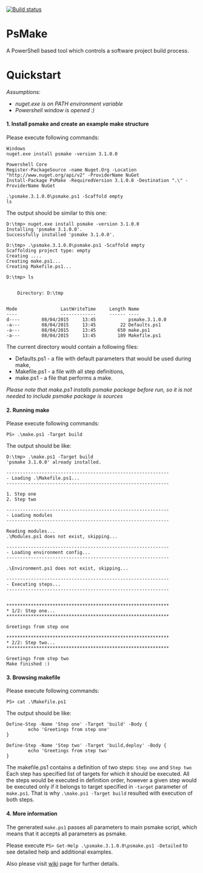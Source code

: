 [![Build status](https://ci.appveyor.com/api/projects/status/fx4dyiwbxah5xajw?svg=true)](https://ci.appveyor.com/project/Suremaker/psmake)
# PsMake
A PowerShell based tool which controls a software project build process.

# Quickstart

*Assumptions:* 
* *nuget.exe is on PATH environment variable*
* *Powershell window is opened :)*

#### 1. Install psmake and create an example make structure

Please execute following commands:
```
Windows
nuget.exe install psmake -version 3.1.0.0

Powershell Core
Register-PackageSource -name Nuget.Org -Location "http://www.nuget.org/api/v2" -ProviderName NuGet
Install-Package PsMake -RequiredVersion 3.1.0.0 -Destination ".\" -ProviderName NuGet 

.\psmake.3.1.0.0\psmake.ps1 -Scaffold empty
ls
```

The output should be similar to this one:
```
D:\tmp> nuget.exe install psmake -version 3.1.0.0
Installing 'psmake 3.1.0.0'.
Successfully installed 'psmake 3.1.0.0'.

D:\tmp> .\psmake.3.1.0.0\psmake.ps1 -Scaffold empty
Scaffolding project type: empty
Creating ....
Creating make.ps1...
Creating Makefile.ps1...

D:\tmp> ls


    Directory: D:\tmp


Mode                LastWriteTime     Length Name
----                -------------     ------ ----
d----        08/04/2015     13:45            psmake.3.1.0.0
-a---        08/04/2015     13:45         22 Defaults.ps1
-a---        08/04/2015     13:45        650 make.ps1
-a---        08/04/2015     13:45        189 Makefile.ps1
```

The current directory would contain a following files:
* Defaults.ps1 - a file with default parameters that would be used during make,
* Makefile.ps1 - a file with all step definitions,
* make.ps1 - a file that performs a make.

*Please note that make.ps1 installs psmake package before run, so it is not needed to include psmake package is sources*

#### 2. Running make
Please execute following commands:
```
PS> .\make.ps1 -Target build
```

The output should be like:
```
D:\tmp> .\make.ps1 -Target build
'psmake 3.1.0.0' already installed.

------------------------------------------------------------
- Loading .\Makefile.ps1...
------------------------------------------------------------

1. Step one
2. Step two

------------------------------------------------------------
- Loading modules
------------------------------------------------------------

Reading modules...
.\Modules.ps1 does not exist, skipping...

------------------------------------------------------------
- Loading environment config...
------------------------------------------------------------

.\Environment.ps1 does not exist, skipping...

------------------------------------------------------------
- Executing steps...
------------------------------------------------------------


************************************************************
* 1/2: Step one...
************************************************************

Greetings from step one

************************************************************
* 2/2: Step two...
************************************************************

Greetings from step two
Make finished :)
```

#### 3. Browsing makefile
Please execute following commands:
```
PS> cat .\Makefile.ps1
```

The output should be like:
```
Define-Step -Name 'Step one' -Target 'build' -Body {
        echo 'Greetings from step one'
}

Define-Step -Name 'Step two' -Target 'build,deploy' -Body {
        echo 'Greetings from step two'
}
```

The makefile.ps1 contains a definition of two steps: `Step one` and `Step two`
Each step has specified list of targets for which it should be executed.
All the steps would be executed in definition order, however a given step would be executed only if it belongs to target specified in `-target` parameter of `make.ps1`.
That is why `.\make.ps1 -Target build` resulted with execution of both steps.

#### 4. More information

The generated `make.ps1` passes all parameters to main psmake script, which means that it accepts all parameters as psmake.

Please execute `PS> Get-Help .\psmake.3.1.0.0\psmake.ps1 -Detailed` to see detailed help and additional examples.

Also please visit [wiki](https://github.com/Suremaker/PsMake/wiki) page for further details.
